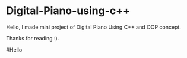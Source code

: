 # Digital-Piano-using-c++
Hello,
I made mini project of Digital Piano Using C++ and OOP concept.

Thanks for reading :).

#Hello
